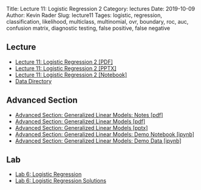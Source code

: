 Title: Lecture 11: Logistic Regression 2
Category: lectures
Date: 2019-10-09
Author: Kevin Rader
Slug: lecture11
Tages: logistic, regression, classification, likelihood, multiclass, multinomial, ovr, boundary, roc, auc, confusion matrix, diagnostic testing, false positive, false negative



## Lecture

- [Lecture 11: Logistic Regression 2 [PDF]]({attach}presentation/Lecture11_LogReg2.pdf)
- [Lecture 11: Logistic Regression 2 [PPTX]]({attach}presentation/Lecture11_LogReg2.pptx)
- [Lecture 11: Logistic Regression 2 [Notebook]]({filename}presentation/Lecture11.ipynb)
- [Data Directory]({attach}data/)

## Advanced Section

- [Advanced Section: Generalized Linear Models: Notes [pdf]]({attach}../../a-section/a-section3/notes/a-sec3-GLM_notes.pdf)
- [Advanced Section: Generalized Linear Models [pdf]]({attach}../../a-section/a-section3/presentation/Adv_Section3_GLMs.pdf)
- [Advanced Section: Generalized Linear Models [pptx]]({attach}../../a-section/a-section3/presentation/Adv_Section3_GLMs.pptx)
- [Advanced Section: Generalized Linear Models: Demo Notebook [ipynb]]({static}../../a-section/a-section3/notebook/a_sec3_GLM.ipynb)
- [Advanced Section: Generalized Linear Models: Demo Data [ipynb]]({static}../../a-section/a-section3/notebook/Challenger.csv)


## Lab

- [Lab 6: Logistic Regression]({static}../../labs/lab06/notebook/cs109a_lab6_logistic_regression.ipynb)
- [Lab 6: Logistic Regression Solutions]({static}../../labs/lab06/notebook/cs109a_lab6_logistic_regression_solutions.ipynb)
